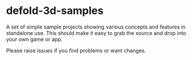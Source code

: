 # defold-3d-samples

A set of simple sample projects showing various concepts and features in standalone use. 
This should make it easy to grab the source and drop into your own game or app. 

Please raise issues if you find problems or want changes.
